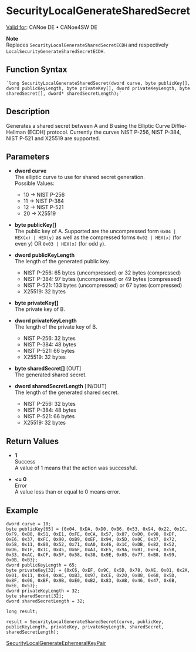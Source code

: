 # SecurityLocalGenerateSharedSecret

[Valid for](../../../Shared/FeatureAvailability.md): CANoe DE • CANoe4SW DE

**Note**  
Replaces `SecurityLocalGenerateSharedSecretECDH` and respectively `LocalSecurityGenerateSharedSecretECDH`.

## Function Syntax

```plaintext
`long SecurityLocalGenerateSharedSecret(dword curve, byte publicKey[], dword publicKeyLength, byte privateKey[], dword privateKeyLength, byte sharedSecret[], dword* sharedSecretLength);`
```

## Description

Generates a shared secret between A and B using the Elliptic Curve Diffie-Hellman (ECDH) protocol. Currently the curves NIST P-256, NIST P-384, NIST P-521 and X25519 are supported.

## Parameters

- **dword curve**  
  The elliptic curve to use for shared secret generation.  
  Possible Values:
  - 10 → NIST P-256
  - 11 → NIST P-384
  - 12 → NIST P-521
  - 20 → X25519

- **byte publicKey[]**  
  The public key of A. Supported are the uncompressed form `0x04 | HEX(x) | HEX(y)` as well as the compressed forms `0x02 | HEX(x)` (for even y) OR `0x03 | HEX(x)` (for odd y).

- **dword publicKeyLength**  
  The length of the generated public key.
  - NIST P-256: 65 bytes (uncompressed) or 32 bytes (compressed)
  - NIST P-384: 97 bytes (uncompressed) or 49 bytes (compressed)
  - NIST P-521: 133 bytes (uncompressed) or 67 bytes (compressed)
  - X25519: 32 bytes

- **byte privateKey[]**  
  The private key of B.

- **dword privateKeyLength**  
  The length of the private key of B.
  - NIST P-256: 32 bytes
  - NIST P-384: 48 bytes
  - NIST P-521: 66 bytes
  - X25519: 32 bytes

- **byte sharedSecret[]** [OUT]  
  The generated shared secret.

- **dword sharedSecretLength** [IN/OUT]  
  The length of the generated shared secret.
  - NIST P-256: 32 bytes
  - NIST P-384: 48 bytes
  - NIST P-521: 66 bytes
  - X25519: 32 bytes

## Return Values

- **1**  
  Success  
  A value of 1 means that the action was successful.

- **\<= 0**  
  Error  
  A value less than or equal to 0 means error.

## Example

```plaintext
dword curve = 10;
byte publicKey[65] = {0x04, 0xDA, 0xD0, 0xB6, 0x53, 0x94, 0x22, 0x1C, 0xF9, 0xB0, 0x51, 0xE1, 0xFE, 0xCA, 0x57, 0x87, 0xD0, 0x98, 0xDF, 0xE6, 0x37, 0xFC, 0x90, 0xB9, 0xEF, 0x94, 0x5D, 0x0C, 0x37, 0x72, 0x58, 0x11, 0x80, 0x52, 0x71, 0xA0, 0x46, 0x1C, 0xDB, 0x82, 0x52, 0xD6, 0x1F, 0x1C, 0x45, 0x6F, 0xA3, 0xE5, 0x9A, 0xB1, 0xF4, 0x5B, 0x33, 0xAC, 0xCF, 0x5F, 0x58, 0x38, 0x9E, 0x05, 0x77, 0xB8, 0x99, 0x0B, 0xB3};
dword publicKeyLength = 65;
byte privateKey[32] = {0xC6, 0xEF, 0x9C, 0x5D, 0x78, 0xAE, 0x01, 0x2A, 0x01, 0x11, 0x64, 0xAC, 0xB3, 0x97, 0xCE, 0x20, 0x88, 0x68, 0x5D, 0x8F, 0x06, 0xBF, 0x9B, 0xE0, 0xB2, 0x83, 0xAB, 0x46, 0x47, 0x6B, 0xEE, 0x53};
dword privateKeyLength = 32;
byte sharedSecret[32];
dword sharedSecretLength = 32;

long result;

result = SecurityLocalGenerateSharedSecret(curve, publicKey, publicKeyLength, privateKey, privateKeyLength, sharedSecret, sharedSecretLength);
```

[SecurityLocalGenerateEphemeralKeyPair](CAPLfunctionSecurityLocalGenerateEphemeralKeyPair.md)
